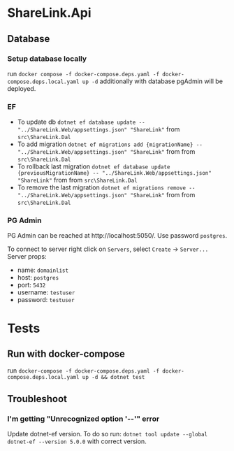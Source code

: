 # ShareLink.Api

## Database
### Setup database locally
run `docker compose -f docker-compose.deps.yaml -f docker-compose.deps.local.yaml up -d`
additionally with database pgAdmin will be deployed.

### EF
- To update db `dotnet ef database update -- "../ShareLink.Web/appsettings.json" "ShareLink"` from `src\ShareLink.Dal`
- To add migration `dotnet ef migrations add {migrationName} -- "../ShareLink.Web/appsettings.json" "ShareLink"` from from `src\ShareLink.Dal`
- To rollback last migration `dotnet ef database update {previousMigrationName} -- "../ShareLink.Web/appsettings.json" "ShareLink"` from from `src\ShareLink.Dal`
- To remove the last migration `dotnet ef migrations remove -- "../ShareLink.Web/appsettings.json" "ShareLink"` from from `src\ShareLink.Dal`

### PG Admin
PG Admin can be reached at http://localhost:5050/. Use password `postgres`.

To connect to server right click on `Servers`, select `Create` -> `Server...`
Server props:
- name: `domainlist`
- host: `postgres`
- port: `5432`
- username: `testuser`
- password: `testuser`

# Tests
## Run with docker-compose
run `docker-compose -f docker-compose.deps.yaml -f docker-compose.deps.local.yaml up -d && dotnet test`

## Troubleshoot
### I'm getting "Unrecognized option '--'" error
Update dotnet-ef version. To do so run:
`dotnet tool update --global dotnet-ef --version 5.0.0` with correct version.